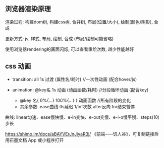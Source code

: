 ## 浏览器渲染原理

渲染过程: 构建dom树, 构建css树, 合并树, 布局(位置/大小), 绘制(颜色/阴影), 合成

更新方式: js, 样式, 布局, 绘制, 合成  (布局/绘制可能省略)

使用浏览器rendering的画面闪烁, 可以查看重绘次数, 越少性能越好



## css 动画

* transition: all 1s       过渡 (属性名/耗时)      //一次性动画 (配合hover/js)

* animation: @key名 1s   动画 (动画函数/耗时)     //分段循环动画 (配合key)
  * @key 名{ 0%{...} 100%{...} }        动画函数         //所有阶段的变化
  * 其余参数:  ease曲线  0s延迟  1/inf次数  alter反向  for结束暂停

曲线:  linear匀速、ease慢快慢、e-in变快、e-out变慢、e-i-o慢平慢、steps(10)步长





https://shimo.im/docs/aBAYVErJnJiyaR3j/ 《前端----饥人谷》，可复制链接后用石墨文档 App 或小程序打开

